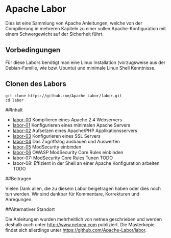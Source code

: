 Apache Labor
============

Dies ist eine Sammlung von Apache Anleitungen, welche von der Compilierung in mehreren
Kapiteln zu einer vollen Apache-Konfiguration mit einem Schwergewicht auf der
Sicherheit führt.

## Vorbedingungen
Für diese Labors benötigt man eine Linux Installation (vorzugsweise aus der Debian-Familie, wie bzw. Ubuntu) und minimale Linux Shell Kenntnisse.

## Clonen des Labors

```
git clone https://github.com/Apache-Labor/labor.git
cd labor
```

##Inhalt

- [labor-00](labor-00) Kompilieren eines Apache 2.4 Webservers
- [labor-01](labor-01) Konfigurieren eines minimalen Apache Servers
- [labor-02](labor-02) Aufsetzen eines Apache/PHP Applikationsservers
- [labor-03](labor-03) Konfigurieren eines SSL Servers
- [labor-04](labor-04) Das Zugriffslog ausbauen und Auswerten
- [labor-05](labor-05) ModSecurity einbinden
- [labor-06](labor-06) OWASP ModSecurity Core Rules einbinden
- labor-07: ModSecurity Core Rules Tunen TODO
- labor-08: Effizient in der Shell an einer Apache Konfiguration arbeiten TODO

##Beitragen

Vielen Dank allen, die zu diesem Labor beigetragen haben oder dies noch tun werden.
Wir sind dankbar für Kommentare, Korrekturen und Anregungen.

##Alternativer Standort

Die Anleitungen wurden mehrheitlich von netnea geschrieben und werden deshalb auch
unter http://www.netnea.com publiziert. Die Masterkopie findet sich allerdings 
unter https://github.com/Apache-Labor/labor.

